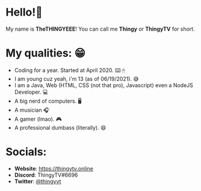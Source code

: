 <h1>Hello!👋</h1>

My name is **TheTHINGYEEE**!
You can call me **Thingy** or **ThingyTV** for short.

# My qualities: 😁
- Coding for a year. Started at April 2020. ⌨️ 🖱
- I am young cuz yeah, i'm 13 (as of 06/19/2021). 😅
- I am a Java, Web (HTML, CSS (not that pro), Javascript) even a NodeJS Developer. 💻
- A big nerd of computers. 🖥
- A musician 🎧
- A gamer (lmao). 🎮
- A professional dumbass (literally). 😄 

# Socials:
- **Website**: https://thingytv.online
- **Discord**: ThingyTV#6696
- **Twitter**: <a href="https://twitter.com/thingyvt">@thingyvt</a>
